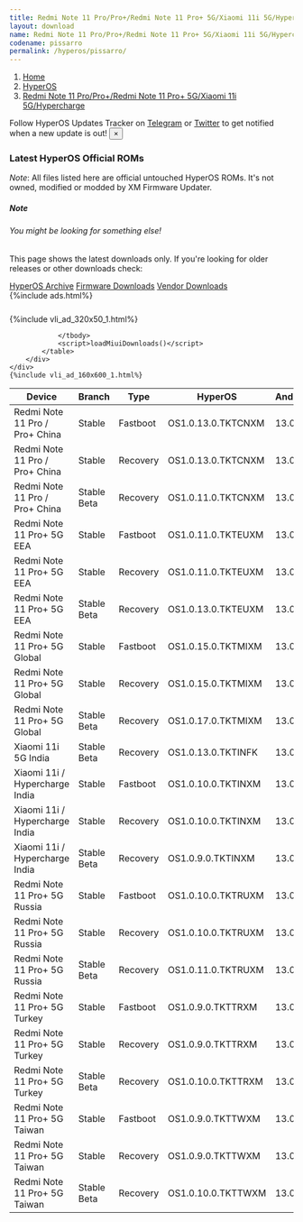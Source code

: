 ```yaml
---
title: Redmi Note 11 Pro/Pro+/Redmi Note 11 Pro+ 5G/Xiaomi 11i 5G/Hypercharge (pissarro) HyperOS Downloads
layout: download
name: Redmi Note 11 Pro/Pro+/Redmi Note 11 Pro+ 5G/Xiaomi 11i 5G/Hypercharge
codename: pissarro
permalink: /hyperos/pissarro/
---
```

<nav aria-label="breadcrumb">
    <ol class="breadcrumb">
        <li class="breadcrumb-item"><a href="/">Home</a></li>
        <li class="breadcrumb-item"><a href="/hyperos/">HyperOS</a></li>
        <li class="breadcrumb-item active" aria-current="page"><a href="/hyperos/pissarro/">Redmi Note 11 Pro/Pro+/Redmi Note 11 Pro+ 5G/Xiaomi 11i 5G/Hypercharge</a></li>
    </ol>
</nav>
<div class="alert alert-primary alert-dismissible fade show" role="alert">
    Follow HyperOS Updates Tracker on <a href="https://t.me/MIUIUpdatesTracker" class="alert-link">Telegram</a>
     or <a href="https://twitter.com/MiFwUpdater" class="alert-link">Twitter</a> to get notified when a new update is out!
    <button type="button" class="close" data-dismiss="alert" aria-label="Close">
        <span aria-hidden="true">&times;</span>
    </button>
</div>

### Latest HyperOS Official ROMs
*Note*: All files listed here are official untouched HyperOS ROMs. It's not owned, modified or modded by XM Firmware Updater.
<div class="card">
  <div class="card-body">
    <h5 class="card-title">Note</h5>
    <h6 class="card-subtitle mb-2 text-muted">You might be looking for something else!</h6>
    <p class="card-text">This page shows the latest downloads only.
     If you're looking for older releases or other downloads check:</p>
    <a href="/archive/hyperos/pissarro/" class="card-link">HyperOS Archive</a>
    <a href="/firmware/pissarro/" class="card-link">Firmware Downloads</a>
    <a href="/vendor/pissarro/" class="card-link">Vendor Downloads</a>
  </div>
</div>
{%include ads.html%}
<div class="row justify-content-center">
    <div class="col-10">
        <div class="table-responsive-md" style="margin-top: 25px;">
            {%include vli_ad_320x50_1.html%}
            <table id="miui" class="display dt-responsive nowrap compact table table-striped table-hover table-sm">
                <thead class="thead-dark">
                    <tr>
                        <th data-ref="device">Device</th>
                        <th data-ref="branch">Branch</th>
                        <th data-ref="type">Type</th>
                        <th data-ref="miui">HyperOS</th>
                        <th data-ref="android">Android</th>
                        <th data-ref="size">Size</th>
                        <th data-ref="size">Date</th>
                        <th data-ref="link">Link</th>
                    </tr>
                </thead>
                <tbody>
                <tr><td>Redmi Note 11 Pro / Pro+ China</td><td>Stable</td><td>Fastboot</td><td>OS1.0.13.0.TKTCNXM</td><td>13.0</td><td>6.1 GB</td><td>2024-12-20</td><td><a href="/hyperos/pissarro/stable/OS1.0.13.0.TKTCNXM/">Download</a></td></tr>
<tr><td>Redmi Note 11 Pro / Pro+ China</td><td>Stable</td><td>Recovery</td><td>OS1.0.13.0.TKTCNXM</td><td>13.0</td><td>4.2 GB</td><td>2025-01-13</td><td><a href="/hyperos/pissarro/stable/OS1.0.13.0.TKTCNXM/">Download</a></td></tr>
<tr><td>Redmi Note 11 Pro / Pro+ China</td><td>Stable Beta</td><td>Recovery</td><td>OS1.0.11.0.TKTCNXM</td><td>13.0</td><td>4.2 GB</td><td>2024-12-05</td><td><a href="/hyperos/pissarro/stable beta/OS1.0.11.0.TKTCNXM/">Download</a></td></tr>
<tr><td>Redmi Note 11 Pro+ 5G EEA</td><td>Stable</td><td>Fastboot</td><td>OS1.0.11.0.TKTEUXM</td><td>13.0</td><td>5.9 GB</td><td>2024-12-31</td><td><a href="/hyperos/pissarro/stable/OS1.0.11.0.TKTEUXM/">Download</a></td></tr>
<tr><td>Redmi Note 11 Pro+ 5G EEA</td><td>Stable</td><td>Recovery</td><td>OS1.0.11.0.TKTEUXM</td><td>13.0</td><td>3.9 GB</td><td>2025-01-13</td><td><a href="/hyperos/pissarro/stable/OS1.0.11.0.TKTEUXM/">Download</a></td></tr>
<tr><td>Redmi Note 11 Pro+ 5G EEA</td><td>Stable Beta</td><td>Recovery</td><td>OS1.0.13.0.TKTEUXM</td><td>13.0</td><td>3.8 GB</td><td>2025-02-13</td><td><a href="/hyperos/pissarro/stable beta/OS1.0.13.0.TKTEUXM/">Download</a></td></tr>
<tr><td>Redmi Note 11 Pro+ 5G Global</td><td>Stable</td><td>Fastboot</td><td>OS1.0.15.0.TKTMIXM</td><td>13.0</td><td>6.0 GB</td><td>2025-01-24</td><td><a href="/hyperos/pissarro/stable/OS1.0.15.0.TKTMIXM/">Download</a></td></tr>
<tr><td>Redmi Note 11 Pro+ 5G Global</td><td>Stable</td><td>Recovery</td><td>OS1.0.15.0.TKTMIXM</td><td>13.0</td><td>3.9 GB</td><td>2025-02-12</td><td><a href="/hyperos/pissarro/stable/OS1.0.15.0.TKTMIXM/">Download</a></td></tr>
<tr><td>Redmi Note 11 Pro+ 5G Global</td><td>Stable Beta</td><td>Recovery</td><td>OS1.0.17.0.TKTMIXM</td><td>13.0</td><td>3.9 GB</td><td>2025-04-10</td><td><a href="/hyperos/pissarro/stable beta/OS1.0.17.0.TKTMIXM/">Download</a></td></tr>
<tr><td>Xiaomi 11i 5G India</td><td>Stable Beta</td><td>Recovery</td><td>OS1.0.13.0.TKTINFK</td><td>13.0</td><td>3.7 GB</td><td>2025-01-13</td><td><a href="/hyperos/pissarro/stable beta/OS1.0.13.0.TKTINFK/">Download</a></td></tr>
<tr><td>Xiaomi 11i / Hypercharge India</td><td>Stable</td><td>Fastboot</td><td>OS1.0.10.0.TKTINXM</td><td>13.0</td><td>5.4 GB</td><td>2024-12-31</td><td><a href="/hyperos/pissarro/stable/OS1.0.10.0.TKTINXM/">Download</a></td></tr>
<tr><td>Xiaomi 11i / Hypercharge India</td><td>Stable</td><td>Recovery</td><td>OS1.0.10.0.TKTINXM</td><td>13.0</td><td>3.8 GB</td><td>2025-01-13</td><td><a href="/hyperos/pissarro/stable/OS1.0.10.0.TKTINXM/">Download</a></td></tr>
<tr><td>Xiaomi 11i / Hypercharge India</td><td>Stable Beta</td><td>Recovery</td><td>OS1.0.9.0.TKTINXM</td><td>13.0</td><td>3.8 GB</td><td>2024-12-05</td><td><a href="/hyperos/pissarro/stable beta/OS1.0.9.0.TKTINXM/">Download</a></td></tr>
<tr><td>Redmi Note 11 Pro+ 5G Russia</td><td>Stable</td><td>Fastboot</td><td>OS1.0.10.0.TKTRUXM</td><td>13.0</td><td>5.8 GB</td><td>2025-02-06</td><td><a href="/hyperos/pissarro/stable/OS1.0.10.0.TKTRUXM/">Download</a></td></tr>
<tr><td>Redmi Note 11 Pro+ 5G Russia</td><td>Stable</td><td>Recovery</td><td>OS1.0.10.0.TKTRUXM</td><td>13.0</td><td>3.8 GB</td><td>2025-02-20</td><td><a href="/hyperos/pissarro/stable/OS1.0.10.0.TKTRUXM/">Download</a></td></tr>
<tr><td>Redmi Note 11 Pro+ 5G Russia</td><td>Stable Beta</td><td>Recovery</td><td>OS1.0.11.0.TKTRUXM</td><td>13.0</td><td>3.8 GB</td><td>2025-04-10</td><td><a href="/hyperos/pissarro/stable beta/OS1.0.11.0.TKTRUXM/">Download</a></td></tr>
<tr><td>Redmi Note 11 Pro+ 5G Turkey</td><td>Stable</td><td>Fastboot</td><td>OS1.0.9.0.TKTTRXM</td><td>13.0</td><td>5.8 GB</td><td>2025-01-24</td><td><a href="/hyperos/pissarro/stable/OS1.0.9.0.TKTTRXM/">Download</a></td></tr>
<tr><td>Redmi Note 11 Pro+ 5G Turkey</td><td>Stable</td><td>Recovery</td><td>OS1.0.9.0.TKTTRXM</td><td>13.0</td><td>3.8 GB</td><td>2025-02-12</td><td><a href="/hyperos/pissarro/stable/OS1.0.9.0.TKTTRXM/">Download</a></td></tr>
<tr><td>Redmi Note 11 Pro+ 5G Turkey</td><td>Stable Beta</td><td>Recovery</td><td>OS1.0.10.0.TKTTRXM</td><td>13.0</td><td>3.8 GB</td><td>2025-03-31</td><td><a href="/hyperos/pissarro/stable beta/OS1.0.10.0.TKTTRXM/">Download</a></td></tr>
<tr><td>Redmi Note 11 Pro+ 5G Taiwan</td><td>Stable</td><td>Fastboot</td><td>OS1.0.9.0.TKTTWXM</td><td>13.0</td><td>5.5 GB</td><td>2024-12-31</td><td><a href="/hyperos/pissarro/stable/OS1.0.9.0.TKTTWXM/">Download</a></td></tr>
<tr><td>Redmi Note 11 Pro+ 5G Taiwan</td><td>Stable</td><td>Recovery</td><td>OS1.0.9.0.TKTTWXM</td><td>13.0</td><td>3.8 GB</td><td>2025-01-13</td><td><a href="/hyperos/pissarro/stable/OS1.0.9.0.TKTTWXM/">Download</a></td></tr>
<tr><td>Redmi Note 11 Pro+ 5G Taiwan</td><td>Stable Beta</td><td>Recovery</td><td>OS1.0.10.0.TKTTWXM</td><td>13.0</td><td>3.7 GB</td><td>2025-02-20</td><td><a href="/hyperos/pissarro/stable beta/OS1.0.10.0.TKTTWXM/">Download</a></td></tr>

                </tbody>
                <script>loadMiuiDownloads()</script>
            </table>
        </div>
    </div>
    {%include vli_ad_160x600_1.html%}
</div>
